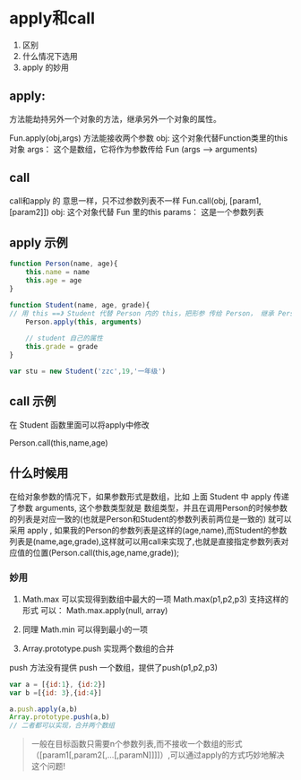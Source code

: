 # apply和call 
1. 区别
2. 什么情况下选用
3. apply 的妙用

## apply: 
方法能劫持另外一个对象的方法，继承另外一个对象的属性。

Fun.apply(obj,args) 方法能接收两个参数
obj: 这个对象代替Function类里的this对象
args： 这个是数组，它将作为参数传给 Fun (args --> arguments)

## call

call和apply 的 意思一样，只不过参数列表不一样
Fun.call(obj, [param1,[param2]])
obj: 这个对象代替 Fun 里的this
params： 这是一个参数列表

## apply 示例
```js
function Person(name, age){
    this.name = name 
    this.age = age
}

function Student(name, age, grade){
// 用 this ==》 Student 代替 Person 内的 this，把形参 传给 Person， 继承 Person 内的 this.name = name
    Person.apply(this, arguments)
    
    // student 自己的属性
    this.grade = grade
}

var stu = new Student('zzc',19,'一年级')


```


## call 示例

在 Student 函数里面可以将apply中修改

Person.call(this,name,age)

## 什么时候用

在给对象参数的情况下，如果参数形式是数组，比如 上面 Student 中 apply 传递了参数 arguments, 这个参数类型就是 数组类型，并且在调用Person的时候参数的列表是对应一致的(也就是Person和Student的参数列表前两位是一致的) 就可以采用 apply , 如果我的Person的参数列表是这样的(age,name),而Student的参数列表是(name,age,grade),这样就可以用call来实现了,也就是直接指定参数列表对应值的位置(Person.call(this,age,name,grade));


### 妙用
1. Math.max 可以实现得到数组中最大的一项
Math.max(p1,p2,p3) 支持这样的形式
可以：
Math.max.apply(null, array)

2. 同理 Math.min 可以得到最小的一项
3. Array.prototype.push 实现两个数组的合并

push 方法没有提供 push 一个数组，提供了push(p1,p2,p3)
```js
var a = [{id:1}, {id:2}]
var b =[{id: 3},{id:4}]

a.push.apply(a,b)
Array.prototype.push(a,b)
// 二者都可以实现，合并两个数组
```
> 一般在目标函数只需要n个参数列表,而不接收一个数组的形式（[param1[,param2[,…[,paramN]]]]）,可以通过apply的方式巧妙地解决这个问题!